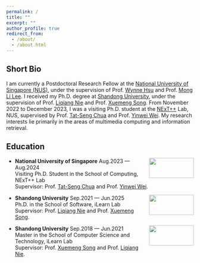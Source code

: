 ```yaml
---
permalink: /
title: ""
excerpt: ""
author_profile: true
redirect_from: 
  - /about/
  - /about.html
---
```

Short Bio
---   
I am currently a Postdoctoral Research Fellow at the [National University of Singapore (NUS)](https://nus.edu.sg/), under the supervision of Prof. [Wynne Hsu](https://www.comp.nus.edu.sg/~whsu/) and Prof. [Mong Li Lee](https://www.comp.nus.edu.sg/~leeml/). I received my Ph.D. degree at [Shandong University](https://www.sdu.edu.cn/index.htm), under the supervision of Prof. [Liqiang Nie](https://liqiangnie.github.io/index.html) and Prof. [Xuemeng Song](https://xuemengsong.github.io/). From November 2022 to December 2023, I was a visiting Ph.D. student at the [NExT++](https://www.nextcenter.org/) Lab, NUS, supervised by Prof. [Tat-Seng Chua](https://www.comp.nus.edu.sg/cs/people/chuats/) and Prof. [Yinwei Wei](https://weiyinwei.github.io/). My research interests lie primarily in the areas of multimedia computing and information retrieval.

Education
---
  <div align="left">
          <a target="_blank" rel="external">
            <img border="0" src="https://xiaolinchen.github.io/images/NUS-LOGO.png" align="right" width="120" height="54">
          </a>     
  </div>  
  
- **National University of Singapore** Aug.2023 — Aug.2024        
  Visiting Ph.D. Student in the School of Computing, NExT++ Lab    
  Supervisor: Prof. [Tat-Seng Chua](https://www.comp.nus.edu.sg/cs/people/chuats/) and Prof. [Yinwei Wei](https://weiyinwei.github.io/).    

<div align="left">
          <a target="_blank" rel="external">
            <img border="0" src="https://xiaolinchen.github.io/images/SDU-LOGO.png" align="right" width="120" height="54">
          </a>     
  </div>  
  
- **Shandong University** Sep.2021 — Jun.2025  
  Ph.D. in the School of Software, iLearn Lab  
  Supervisor: Prof. [Liqiang Nie](https://liqiangnie.github.io/index.html) and Prof. [Xuemeng Song](https://xuemengsong.github.io/).  


  <div align="left">
          <a target="_blank" rel="external">
            <img border="0" src="https://xiaolinchen.github.io/images/SDU-LOGO.png" align="right" width="120" height="54">
          </a>     
  </div>  
  
- **Shandong University** Sep.2018 — Jun.2021  
  Master in the School of Computer Science and Technology, iLearn Lab  
  Supervisor: Prof. [Xuemeng Song](https://xuemengsong.github.io/) and Prof. [Liqiang Nie](https://liqiangnie.github.io/index.html).  

  
  



